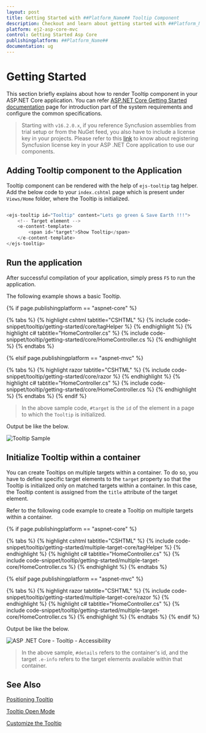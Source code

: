 ```yaml
---
layout: post
title: Getting Started with ##Platform_Name## Tooltip Component
description: Checkout and learn about getting started with ##Platform_Name## Tooltip component of Syncfusion Essential JS 2 and more details.
platform: ej2-asp-core-mvc
control: Getting Started Asp Core
publishingplatform: ##Platform_Name##
documentation: ug
---
```



# Getting Started

This section briefly explains about how to render Tooltip component in your ASP.NET Core application. You can refer [ASP.NET Core Getting Started documentation](../getting-started/) page for introduction part of the system requirements and configure the common specifications.

> Starting with `v16.2.0.x`, if you reference Syncfusion assemblies from trial setup or from the NuGet feed, you also have to include a license key in your projects. Please refer to this [link](https://help.syncfusion.com/common/essential-studio/licensing/license-key) to know about registering Syncfusion license key in your ASP .NET Core application to use our components.

## Adding Tooltip component to the Application

Tooltip component can be rendered with the help of `ejs-tooltip` tag helper. Add the below code to your `index.cshtml` page which is present under `Views/Home` folder, where the Tooltip is initialized.

```cs

<ejs-tooltip id="Tooltip" content="Lets go green & Save Earth !!!">
    <!-- Target element -->
    <e-content-template>
        <span id='target'>Show Tooltip</span>
    </e-content-template>
</ejs-tooltip>

```

## Run the application

 After successful compilation of your application, simply press `F5` to run the application.

The following example shows a basic Tooltip.

{% if page.publishingplatform == "aspnet-core" %}

{% tabs %}
{% highlight cshtml tabtitle="CSHTML" %}
{% include code-snippet/tooltip/getting-started/core/tagHelper %}
{% endhighlight %}
{% highlight c# tabtitle="HomeController.cs" %}
{% include code-snippet/tooltip/getting-started/core/HomeController.cs %}
{% endhighlight %}
{% endtabs %}

{% elsif page.publishingplatform == "aspnet-mvc" %}

{% tabs %}
{% highlight razor tabtitle="CSHTML" %}
{% include code-snippet/tooltip/getting-started/core/razor %}
{% endhighlight %}
{% highlight c# tabtitle="HomeController.cs" %}
{% include code-snippet/tooltip/getting-started/core/HomeController.cs %}
{% endhighlight %}
{% endtabs %}
{% endif %}



> In the above sample code, `#target` is the `id` of the element in a page to which the `Tooltip` is initialized.

Output be like the below.

![Tooltip Sample](./images/tooltip.PNG)

## Initialize Tooltip within a container

You can create Tooltips on multiple targets within a container. To do so, you have to define specific target elements to the `target` property so that the Tooltip is initialized only on matched targets within a container. In this case, the Tooltip content is assigned from the `title` attribute of the target element.

Refer to the following code example to create a Tooltip on multiple targets within a container.

{% if page.publishingplatform == "aspnet-core" %}

{% tabs %}
{% highlight cshtml tabtitle="CSHTML" %}
{% include code-snippet/tooltip/getting-started/multiple-target-core/tagHelper %}
{% endhighlight %}
{% highlight c# tabtitle="HomeController.cs" %}
{% include code-snippet/tooltip/getting-started/multiple-target-core/HomeController.cs %}
{% endhighlight %}
{% endtabs %}

{% elsif page.publishingplatform == "aspnet-mvc" %}

{% tabs %}
{% highlight razor tabtitle="CSHTML" %}
{% include code-snippet/tooltip/getting-started/multiple-target-core/razor %}
{% endhighlight %}
{% highlight c# tabtitle="HomeController.cs" %}
{% include code-snippet/tooltip/getting-started/multiple-target-core/HomeController.cs %}
{% endhighlight %}
{% endtabs %}
{% endif %}



Output be like the below.

![ASP .NET Core - Tooltip - Accessibility](./images/tooltip-container.png)

> In the above sample, `#details` refers to the container's id, and the target `.e-info` refers to the target elements available within that container.

## See Also

[Positioning Tooltip](./position)

[Tooltip Open Mode](./open-mode)

[Customize the Tooltip](./customization)